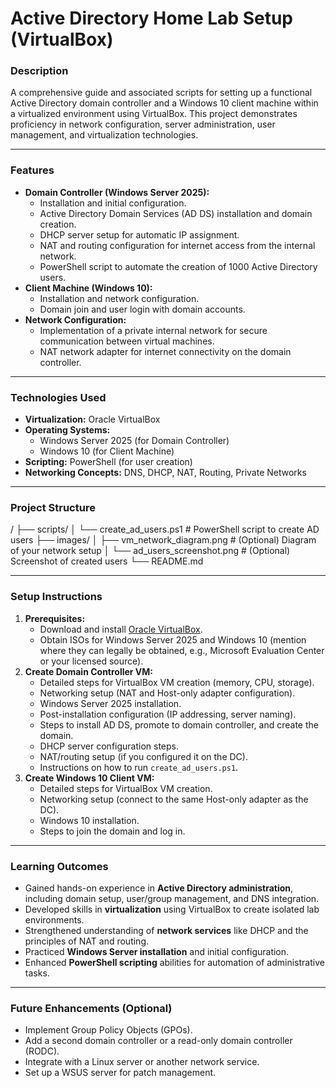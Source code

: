 # Active Directory Home Lab Setup (VirtualBox)
### Description
A comprehensive guide and associated scripts for setting up a functional Active Directory domain controller and a Windows 10 client machine within a virtualized environment using VirtualBox. This project demonstrates proficiency in network configuration, server administration, user management, and virtualization technologies.

---

### Features
* **Domain Controller (Windows Server 2025):**
    * Installation and initial configuration.
    * Active Directory Domain Services (AD DS) installation and domain creation.
    * DHCP server setup for automatic IP assignment.
    * NAT and routing configuration for internet access from the internal network.
    * PowerShell script to automate the creation of 1000 Active Directory users.
* **Client Machine (Windows 10):**
    * Installation and network configuration.
    * Domain join and user login with domain accounts.
* **Network Configuration:**
    * Implementation of a private internal network for secure communication between virtual machines.
    * NAT network adapter for internet connectivity on the domain controller.

---

### Technologies Used
* **Virtualization:** Oracle VirtualBox
* **Operating Systems:**
    * Windows Server 2025 (for Domain Controller)
    * Windows 10 (for Client Machine)
* **Scripting:** PowerShell (for user creation)
* **Networking Concepts:** DNS, DHCP, NAT, Routing, Private Networks

---

### Project Structure
/
├── scripts/
│   └── create_ad_users.ps1          # PowerShell script to create AD users
├── images/
│   ├── vm_network_diagram.png       # (Optional) Diagram of your network setup
│   └── ad_users_screenshot.png      # (Optional) Screenshot of created users
└── README.md


---

### Setup Instructions
1.  **Prerequisites:**
    * Download and install [Oracle VirtualBox](https://www.virtualbox.org/).
    * Obtain ISOs for Windows Server 2025 and Windows 10 (mention where they can legally be obtained, e.g., Microsoft Evaluation Center or your licensed source).
2.  **Create Domain Controller VM:**
    * Detailed steps for VirtualBox VM creation (memory, CPU, storage).
    * Networking setup (NAT and Host-only adapter configuration).
    * Windows Server 2025 installation.
    * Post-installation configuration (IP addressing, server naming).
    * Steps to install AD DS, promote to domain controller, and create the domain.
    * DHCP server configuration steps.
    * NAT/routing setup (if you configured it on the DC).
    * Instructions on how to run `create_ad_users.ps1`.
3.  **Create Windows 10 Client VM:**
    * Detailed steps for VirtualBox VM creation.
    * Networking setup (connect to the same Host-only adapter as the DC).
    * Windows 10 installation.
    * Steps to join the domain and log in.

---

### Learning Outcomes
* Gained hands-on experience in **Active Directory administration**, including domain setup, user/group management, and DNS integration.
* Developed skills in **virtualization** using VirtualBox to create isolated lab environments.
* Strengthened understanding of **network services** like DHCP and the principles of NAT and routing.
* Practiced **Windows Server installation** and initial configuration.
* Enhanced **PowerShell scripting** abilities for automation of administrative tasks.

---

### Future Enhancements (Optional)
* Implement Group Policy Objects (GPOs).
* Add a second domain controller or a read-only domain controller (RODC).
* Integrate with a Linux server or another network service.
* Set up a WSUS server for patch management.
